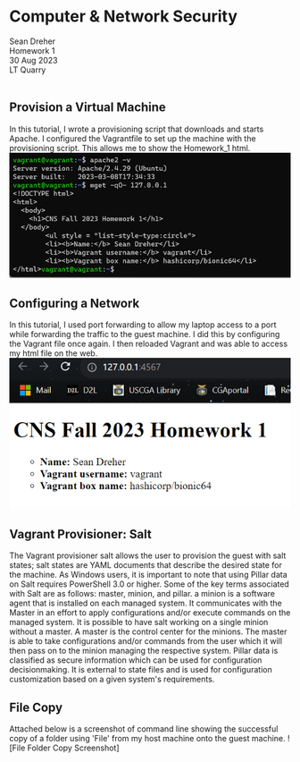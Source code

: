 # **Computer & Network Security**
Sean Dreher  <br />
Homework 1  <br />
30 Aug 2023  <br />
LT Quarry <br />
<br />
## **Provision a Virtual Machine**
In this tutorial, I wrote a provisioning script that downloads and starts Apache. I configured the Vagrantfile to set up the machine with the provisioning script. This allows me to show the Homework_1 html. <br />
![Command Line Screenshot](https://github.com/seandreher/CNS-Lab/blob/main/Homework1/CNS_attach1.png)
<br />
## **Configuring a Network**
In this tutorial, I used port forwarding to allow my laptop access to a port while forwarding the traffic to the guest machine. I did this by configuring the Vagrant file once again. I then reloaded Vagrant and was able to access my html file on the web. <br />
![Website Screenshot](https://github.com/seandreher/CNS-Lab/blob/main/Homework1/CNS_attach2.png)
<br />
## **Vagrant Provisioner: Salt**
The Vagrant provisioner salt allows the user to provision the guest with salt states; salt states are YAML documents that describe the desired state for the machine. As Windows users, it is important to note that using Pillar data on Salt requires PowerShell 3.0 or higher. Some of the key terms associated with Salt are as follows: master, minion, and pillar. a minion is a software agent that is installed on each managed system. It communicates with the Master in an effort to apply configurations and/or execute commands on the managed system. It is possible to have salt working on a single minion without a master. A master is the control center for the minions. The master is able to take configurations and/or commands from the user which it will then pass on to the minion managing the respective system. Pillar data is classified as secure information which can be used for configuration decisionmaking. It is external to state files and is used for configuration customization based on a given system's requirements. <br />
## **File Copy**
Attached below is a screenshot of command line showing the successful copy of a folder using 'File' from my host machine onto the guest machine.
![File Folder Copy Screenshot]
